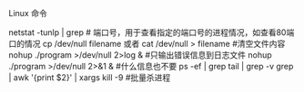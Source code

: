 Linux 命令

netstat -tunlp | grep # 端口号，用于查看指定的端口号的进程情况，如查看80端口的情况
cp /dev/null filename 或者 cat /dev/null > filename #清空文件内容
nohup ./program >/dev/null 2>log & #只输出错误信息到日志文件
nohup ./program >/dev/null 2>&1 & #什么信息也不要
ps -ef | grep tail | grep -v grep | awk '{print $2}' | xargs kill -9 #批量杀进程


